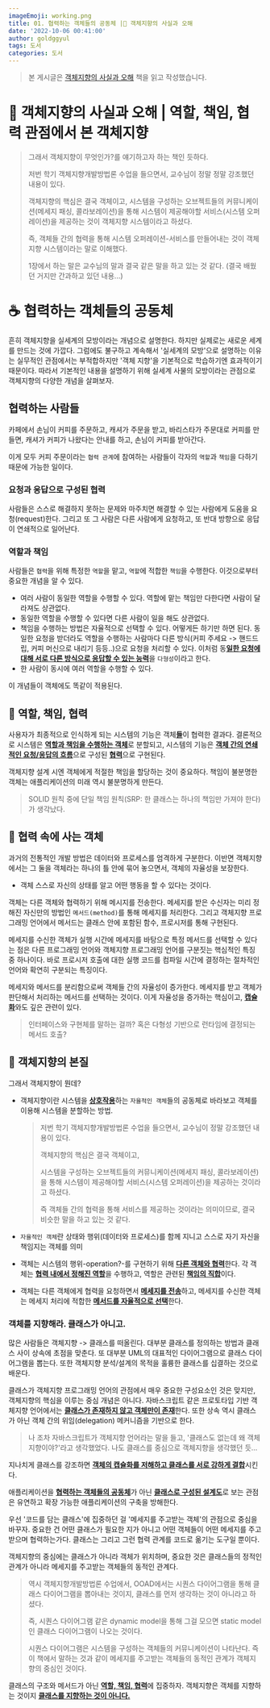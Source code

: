 ```yaml
---
imageEmoji: working.png
title: 01. 협력하는 객체들의 공동체 |📓 객체지향의 사실과 오해
date: '2022-10-06 00:41:00'
author: goldggyul
tags: 도서
categories: 도서
---
```


> 본 게시글은 [객체지향의 사실과 오해](http://www.yes24.com/Product/Goods/18249021) 책을 읽고 작성했습니다.

# 📓 객체지향의 사실과 오해 | 역할, 책임, 협력 관점에서 본 객체지향 

> 그래서 객체지향이 무엇인가?를 얘기하고자 하는 책인 듯하다.
>
> 저번 학기 객체지향개발방법론 수업을 들으면서, 교수님이 정말 정말 강조했던 내용이 있다.
>
> 객체지향의 핵심은 결국 객체이고, 시스템을 구성하는 오브젝트들의 커뮤니케이션(메세지 패싱, 콜라보레이션)을 통해 시스템이 제공해야할 서비스(시스템 오퍼레이션)을 제공하는 것이 객체지향 시스템이라고 하셨다.
>
> 즉, 객체들 간의 협력을 통해 시스템 오퍼레이션-서비스를 만들어내는 것이 객체지향 시스템이라는 말로 이해했다.
>
> 1장에서 하는 말은 교수님의 말과 결국 같은 말을 하고 있는 것 같다. (결국 배웠던 거지만 간과하고 있던 내용...)

# ☕️ 협력하는 객체들의 공동체

흔히 객체지향을 실세계의 모방이라는 개념으로 설명한다. 하지만 실제로는 새로운 세계를 만드는 것에 가깝다. 그럼에도 불구하고 계속해서 '실세계의 모방'으로 설명하는 이유는 실무적인 관점에서는 부적합하지만 '객체 지향'을 기본적으로 학습하기엔 효과적이기 때문이다. 따라서 기본적인 내용을 설명하기 위해 실세계 사물의 모방이라는 관점으로 객체지향의 다양한 개념을 살펴보자.

## 협력하는 사람들

카페에서 손님이 커피를 주문하고, 캐셔가 주문을 받고, 바리스타가 주문대로 커피를 만들면, 캐셔가 커피가 나왔다는 안내를 하고, 손님이 커피를 받아간다.

이게 모두 커피 주문이라는 `협력 관계`에 참여하는 사람들이 각자의 `역할`과 `책임`을 다하기 때문에 가능한 일이다.

### 요청과 응답으로 구성된 협력

사람들은 스스로 해결하지 못하는 문제와 마주치면 해결할 수 있는 사람에게 도움을 요청(request)한다. 그리고 또 그 사람은 다른 사람에게 요청하고, 또 반대 방향으로 응답이 연쇄적으로 일어난다.

### 역할과 책임

사람들은 `협력`을 위해 특정한 `역할`을 맡고, `역할`에 적합한 `책임`을 수행한다. 이것으로부터 중요한 개념을 알 수 있다.

- 여러 사람이 동일한 역할을 수행할 수 있다. 역할에 맡는 책임만 다한다면 사람이 달라져도 상관없다.
- 동일한 역할을 수행할 수 있다면 다른 사람이 일을 해도 상관없다.
- 책임을 수행하는 방법은 자율적으로 선택할 수 있다. 어떻게든 하기만 하면 된다. 동일한 요청을 받더라도 역할을 수행하는 사람마다 다른 방식(커피 주세요 -> 핸드드립, 커피 머신으로 내리기 등등..)으로 요청을 처리할 수 있다. 이처럼 동<u>**일한 요청에 대해 서로 다른 방식으로 응답할 수 있는 능력**</u>을 `다형성`이라고 한다. 
- 한 사람이 동시에 여러 역할을 수행할 수 있다.

이 개념들이 객체에도 똑같이 적용된다.

## 👥 역할, 책임, 협력

사용자가 최종적으로 인식하게 되는 시스템의 기능은 객체<u>**들**</u>이 협력한 결과다. 결론적으로 시스템은 <u>**역할과 책임을 수행하는 객체**</u>로 분할되고, 시스템의 기능은 <u>**객체 간의 연쇄적인 요청/응답의 흐름**</u>으로 구성된 <u>**협력**</u>으로 구현된다.

객체지향 설계 시엔 객체에게 적절한 책임을 할당하는 것이 중요하다. 책임이 불분명한 객체는 애플리케이션의 미래 역시 불분명하게 만든다.

> SOLID 원칙 중에 단일 책임 원칙(SRP: 한 클래스는 하나의 책임만 가져야 한다)가 생각났다.

## 👤 협력 속에 사는 객체

과거의 전통적인 개발 방법은 데이터와 프로세스를 엄격하게 구분한다. 이반면 객체지향에서는 그 둘을 객체라는 하나의 틀 안에 묶어 놓으면서, 객체의 자율성을 보장한다.

- 객체 스스로 자신의 상태를 알고 어떤 행동을 할 수 있다는 것이다.

객체는 다른 객체와 협력하기 위해 메시지를 전송한다. 메세지를 받은 수신자는 미리 정해진 자신만의 방법인 `메서드(method)`를 통해 메세지를 처리한다. 그리고 객체지향 프로그래밍 언어에서 메서드는 클래스 안에 포함된 함수, 프로시저를 통해 구현된다.

메세지를 수신한 객체가 실행 시간에 메세지를 바탕으로 특정 메서드를 선택할 수 있다는 점은 다른 프로그래밍 언어와 객체지향 프로그래밍 언어를 구분짓는 핵심적인 특징 중 하나이다. 바로 프로시저 호출에 대한 실행 코드를 컴파일 시간에 결정하는 절차적인 언어와 확연히 구분되는 특징이다.

메세지와 메서드를 분리함으로써 객체들 간의 자율성이 증가한다. 메세지를 받고 객체가 판단해서 처리하는 메서드를 선택하는 것이다. 이게 자율성을 증가하는 핵심이고, <u>**캡슐화**</u>와도 깊은 관련이 있다.

> 인터페이스와 구현체를 말하는 걸까? 혹은 다형성 기반으로 런타임에 결정되는 메서드 호출?

## 🎥 객체지향의 본질

그래서 객체지향이 뭔데?

- 객체지향이란 시스템을 <u>**상호작용**</u>하는 `자율적인 객체`들의 공동체로 바라보고 객체를 이용해 시스템을 분할하는 방법.

  > 저번 학기 객체지향개발방법론 수업을 들으면서, 교수님이 정말 강조했던 내용이 있다.
  >
  > 객체지향의 핵심은 결국 객체이고,
  >
  > 시스템을 구성하는 오브젝트들의 커뮤니케이션(메세지 패싱, 콜라보레이션)을 통해 시스템이 제공해야할 서비스(시스템 오퍼레이션)을 제공하는 것이라고 하셨다.
  >
  > 즉 객체들 간의 협력을 통해 서비스를 제공하는 것이라는 의미이므로, 결국 비슷한 말을 하고 있는 것 같다.

- `자율적인 객체`란 상태와 행위(데이터와 프로세스)를 함께 지니고 스스로 자기 자신을 책임지는 객체를 의미
- 객체는 시스템의 행위-operation?-를 구현하기 위해 <u>**다른 객체와 협력**</u>한다. 각 객체는 <u>**협력 내에서 정해진 역할**</u>을 수행하고, 역할은 관련된 <u>**책임의 직합**</u>이다.
- 객체는 다른 객체에게 협력을 요청하면서 <u>**메세지를 전송**</u>하고, 메세지를 수신한 객체는 메세지 처리에 적합한 <u>**메서드를 자율적으로 선택**</u>한다.

### 객체를 지향해라. 클래스가 아니고.

많은 사람들은 객체지향 -> 클래스를 떠올린다. 대부분 클래스를 정의하는 방법과 클래스 사이 상속에 초점을 맞춘다. 또 대부분 UML의 대표적인 다이어그램으로 클래스 다이어그램을 뽑는다. 또한 객체지향 분석/설계의 목적을 훌륭한 클래스를 십결하는 것으로 배운다.

클래스가 객체지향 프로그래밍 언어의 관점에서 매우 중요한 구성요소인 것은 맞지만, 객체지향의 핵심을 이루는 중심 개념은 아니다. 자바스크립트 같은 프로토타입 기반 객체지향 언어에서는 <u>**클래스가 존재하지 않고 객체만이 존재**</u>한다. 또한 상속 역시 클래스가 아닌 객체 간의 위임(delegation) 메커니즘을 기반으로 한다.

> 나 조차 자바스크립트가 객체지향 언어라는 말을 들고, '클래스도 없는데 왜 객체지향이야?'라고 생각했었다. 나도 클래스를 중심으로 객체지향을 생각했던 듯...

지나치게 클래스를 강조하면 <u>**객체의 캡슐화를 저해하고 클래스를 서로 강하게 결합**</u>시킨다.

애플리케이션을 <u>**협력하는 객체들의 공동체**</u>가 아닌 <u>**클래스로 구성된 설계도**</u>로 보는 관점은 유연하고 확장 가능한 애플리케이션의 구축을 방해한다.

우선 '코드를 담는 클래스'에 집중하던 걸 '메세지를 주고받는 객체'의 관점으로 중심을 바꾸자. 중요한 건 어떤 클래스가 필요한 지가 아니고 어떤 객체들이 어떤 메세지를 주고받으며 협력하는가다. 클래스는 그리고 그런 협력 관계를 코드로 옮기는 도구일 뿐이다.

객체지향의 중심에는 클래스가 아니라 객체가 위치하며, 중요한 것은 클래스들의 정적인 관계가 아니라 메세지를 주고받는 객체들의 동적인 관계다.

> 역시 객체지향개발방법론 수업에서, OOAD에서는 시퀀스 다이어그램을 통해 클래스 다이어그램을 뽑아내는 것이지, 클래스를 먼저 생각하는 것이 아니라고 하셨다.
>
> 즉, 시퀀스 다이어그램 같은 dynamic model을 통해 그걸 모으면 static model인 클래스 다이어그램이 나오는 것이다.
>
> 시퀀스 다이어그램은 시스템을 구성하는 객체들의 커뮤니케이션이 나타난다. 즉 이 책에서 말하는 것과 같이 메세지를 주고받는 객체들의 동적인 관계가 객체지향의 중심인 것이다.

클래스의 구조와 메서드가 아닌 <u>**역할, 책임, 협력**</u>에 집중하자. 객체지향은 객체를 지향하는 것이지 <u>**클래스를 지향하는 것이 아니다.**</u>































```toc
```